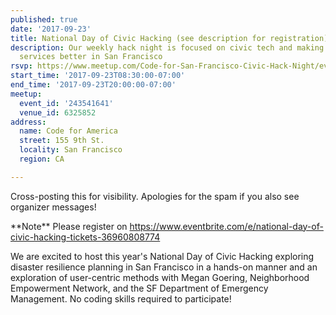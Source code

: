 ```yaml
---
published: true
date: '2017-09-23'
title: National Day of Civic Hacking (see description for registration)
description: Our weekly hack night is focused on civic tech and making government
  services better in San Francisco
rsvp: https://www.meetup.com/Code-for-San-Francisco-Civic-Hack-Night/events/243541641/
start_time: '2017-09-23T08:30:00-07:00'
end_time: '2017-09-23T20:00:00-07:00'
meetup:
  event_id: '243541641'
  venue_id: 6325852
address:
  name: Code for America
  street: 155 9th St.
  locality: San Francisco
  region: CA

---
```

<!-- imported via scripts/generate-events-from-meetup -->
<p>Cross-posting this for visibility. Apologies for the spam if you also see organizer messages!</p> <p>**Note** Please register on <a href="https://www.eventbrite.com/e/national-day-of-civic-hacking-tickets-36960808774" class="linkified">https://www.eventbrite.com/e/national-day-of-civic-hacking-tickets-36960808774</a></p> <p>We are excited to host this year's National Day of Civic Hacking exploring disaster resilience planning in San Francisco in a hands-on manner and an exploration of user-centric methods with Megan Goering, Neighborhood Empowerment Network, and the SF Department of Emergency Management. No coding skills required to participate!</p> 
